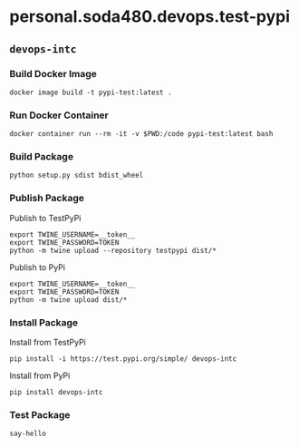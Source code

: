 # personal.soda480.devops.test-pypi

## `devops-intc`

### Build Docker Image
```
docker image build -t pypi-test:latest .
```

### Run Docker Container
```
docker container run --rm -it -v $PWD:/code pypi-test:latest bash
```

### Build Package
```
python setup.py sdist bdist_wheel
```

### Publish Package

Publish to TestPyPi
```
export TWINE_USERNAME=__token__
export TWINE_PASSWORD=TOKEN
python -m twine upload --repository testpypi dist/*
```

Publish to PyPi
```
export TWINE_USERNAME=__token__
export TWINE_PASSWORD=TOKEN
python -m twine upload dist/*
```

### Install Package

Install from TestPyPi
```
pip install -i https://test.pypi.org/simple/ devops-intc
```

Install from PyPi
```
pip install devops-intc
```

### Test Package
```
say-hello
```